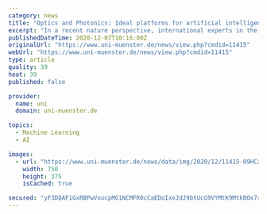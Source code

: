 ```yaml
---
category: news
title: "Optics and Photonics: Ideal platforms for artificial intelligence"
excerpt: "In a recent nature perspective, international experts in the field of optical neural networks, optical deep learning and photonic computing have put their expertise together to review the path from pathbreaking optical neural networks and optical computing realizations in the past fifty years and how they advanced to photonic artificial intelligence applications."
publishedDateTime: 2020-12-07T10:16:00Z
originalUrl: "https://www.uni-muenster.de/news/view.php?cmdid=11415"
webUrl: "https://www.uni-muenster.de/news/view.php?cmdid=11415"
type: article
quality: 39
heat: 39
published: false

provider:
  name: uni
  domain: uni-muenster.de

topics:
  - Machine Learning
  - AI

images:
  - url: "https://www.uni-muenster.de/news/data/img/2020/12/11415-09HCzF0P-webL.jpg"
    width: 750
    height: 375
    isCached: true

secured: "yF3DQAFiGxRBPwVoocpMG1NCMFR0cCaEDoIxeJdJ9btUcG9VYMtK9MtkBOx7rD4lOhpKwMUiul7VlFxFTZsZ40ChiWio6JkQFyB8bfom4yWnwoF1VBhCK7Cce9wO23PMZjtJ1iweCnliwJixDEXKNUJxoqEpdBQqwcNXMLo4wyjqR36dERpvqhK247e2l6umVsDVLfjb6z9z1XCq/eMfXWTo0atPfMhgB4nOU3rQPzOT694x8K1cZvDmUZHh4tY3MAmghOQiruvBjAmRqj0AYyIvjSlxSVxQrBv1zSvR8fTKacskpc2RzhJEM9y2cDNdJf5BKXQ87q8LVk2TWTSVd5nyOFajYvCcv9fxzR2nloE=;oQFDpzh+KKN6VL0jspqsdQ=="
---
```


